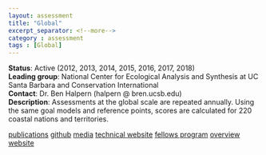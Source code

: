 ```yaml
---
layout: assessment
title: "Global"
excerpt_separator: <!--more-->
category : assessment
tags : [Global]
---
```


**Status**: Active (2012, 2013, 2014, 2015, 2016, 2017, 2018)  
**Leading group**: National Center for Ecological Analysis and Synthesis at UC Santa Barbara and Conservation International  
**Contact**: Dr. Ben Halpern (halpern @ bren.ucsb.edu)  
**Description**: Assessments at the global scale are repeated annually. Using the same goal models and reference points, scores are calculated for 220 coastal nations and territories.

[publications](/resources/publications#global) 
<a href="https://github.com/OHI-Science/ohi-global/releases" target="_blank">github</a>
<a href="http://www.oceanhealthindex.org/news/archive" target="_blank">media</a>
<a href="http://ohi-science.org/ohi-global" target="_blank">technical website</a> 
<a href="http://ohi-science.org/ohi-global/fellows.html" target="_blank">fellows program</a> 
<a href="http://www.oceanhealthindex.org" target="_blank">overview website</a> 
